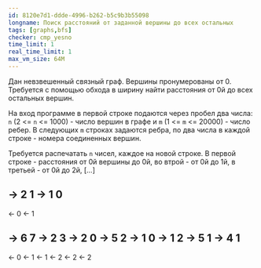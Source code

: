 ```yaml
---
id: 8120e7d1-ddde-4996-b262-b5c9b3b55098
longname: Поиск расстояний от заданной вершины до всех остальных
tags: [graphs,bfs]
checker: cmp_yesno
time_limit: 1
real_time_limit: 1
max_vm_size: 64M
---
```


Дан невзвешенный связный граф. Вершины пронумерованы от 0. Трeбуется с помощью обхода в ширину найти расстояния от 0й до всех остальных вершин.

На вход программе в первой строке подаются через пробел два числа: `n` (2 <= `n` <= 1000) - число вершин в графе и `m` (1 <= `m` <= 20000) - число ребер. В следующих `m` строках задаются ребра, по два числа в каждой строке - номера соединенных вершин.

Требуется распечатать `n` чисел, каждое на новой строке. В первой строке - расстояния от 0й вершины до 0й, во втрой - от 0й до 1й, в третьей - от 0й до 2й, [...]

-> 2 1
-> 1 0
--
<- 0
<- 1


-> 6 7
-> 2 3
-> 2 0
-> 5 2
-> 1 0
-> 1 2
-> 5 1
-> 4 1
--
<- 0
<- 1
<- 1
<- 2
<- 2
<- 2
